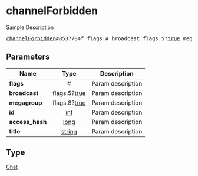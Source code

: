 # channelForbidden

Sample Description

<pre>
<a href="../constructor/channelForbidden.md">channelForbidden</a>#8537784f flags:# broadcast:flags.5?<a href="../type/true.md">true</a> megagroup:flags.8?<a href="../type/true.md">true</a> id:<a href="../type/int.md">int</a> access_hash:<a href="../type/long.md">long</a> title:<a href="../type/string.md">string</a> = <a href="../type/Chat.md">Chat</a>;
</pre>
## Parameters

| Name | Type | Description |
|------|:----:|-------------|
| **flags** | # | Param description |
| **broadcast** | flags.5?<a href="../type/true.md">true</a> | Param description |
| **megagroup** | flags.8?<a href="../type/true.md">true</a> | Param description |
| **id** | <a href="../type/int.md">int</a> | Param description |
| **access_hash** | <a href="../type/long.md">long</a> | Param description |
| **title** | <a href="../type/string.md">string</a> | Param description |

## Type

<a href="../type/Chat.md">Chat</a>
